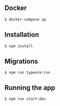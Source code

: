 ## Docker

```bash
$ docker-compose up
```

## Installation

```bash
$ npm install
```

## Migrations

```
$ npm run typeorm:run
```

## Running the app

```bash
$ npm run start:dev
```
